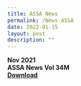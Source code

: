 ```yaml
---
title: ASSA News
permalink: /News-ASSA
date: 2022-01-15
layout: post
description: ""
---
```

<div class="row ">
		<div class="col is-2">
			<strong>Nov 2021</strong>
		</div>
		<div class="col is-6">
			<strong>ASSA News Vol 34M<strong>
		</div>
		<div class="col is-4">
			<a href="/files/Biography/Anggoro%20Eko%20Cahyo.pdf" target="_blank">Download</a>
		</div>
</div>


